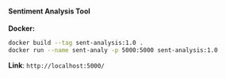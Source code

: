 #### Sentiment Analysis Tool

**Docker:**
```bash
docker build --tag sent-analysis:1.0 .
docker run --name sent-analy -p 5000:5000 sent-analysis:1.0  
```

**Link**: `http://localhost:5000/`
